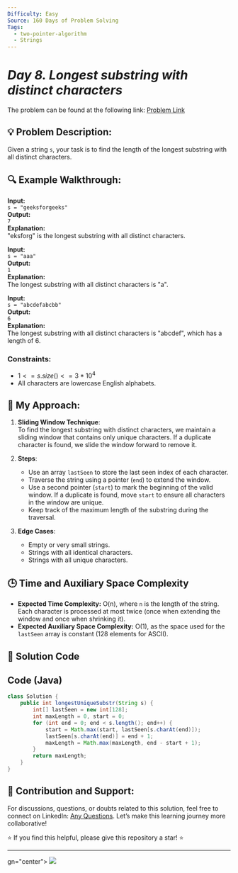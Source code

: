 ```yaml
---
Difficulty: Easy
Source: 160 Days of Problem Solving
Tags:
  - two-pointer-algorithm
  - Strings
---
```


#  _Day 8. Longest substring with distinct characters_ 

The problem can be found at the following link: [Problem Link](https://www.geeksforgeeks.org/batch/gfg-160-problems/track/two-pointer-technique-gfg-160/problem/longest-distinct-characters-in-string5848)

## 💡 **Problem Description:**

Given a string `s`, your task is to find the length of the longest substring with all distinct characters.

## 🔍 **Example Walkthrough:**

**Input:**  
`s = "geeksforgeeks"`  
**Output:**  
`7`  
**Explanation:**  
"eksforg" is the longest substring with all distinct characters.

**Input:**  
`s = "aaa"`  
**Output:**  
`1`  
**Explanation:**  
The longest substring with all distinct characters is "a".

**Input:**  
`s = "abcdefabcbb"`  
**Output:**  
`6`  
**Explanation:**  
The longest substring with all distinct characters is "abcdef", which has a length of 6.

### Constraints:

- $`1 <= s.size() <= 3 * 10^4`$
- All characters are lowercase English alphabets.

## 🎯 **My Approach:**

1. **Sliding Window Technique**:  
   To find the longest substring with distinct characters, we maintain a sliding window that contains only unique characters. If a duplicate character is found, we slide the window forward to remove it.

2. **Steps**:

   - Use an array `lastSeen` to store the last seen index of each character.
   - Traverse the string using a pointer (`end`) to extend the window.
   - Use a second pointer (`start`) to mark the beginning of the valid window. If a duplicate is found, move `start` to ensure all characters in the window are unique.
   - Keep track of the maximum length of the substring during the traversal.

3. **Edge Cases**:
   - Empty or very small strings.
   - Strings with all identical characters.
   - Strings with all unique characters.

## 🕒 **Time and Auxiliary Space Complexity**

- **Expected Time Complexity:** O(n), where `n` is the length of the string. Each character is processed at most twice (once when extending the window and once when shrinking it).
- **Expected Auxiliary Space Complexity:** O(1), as the space used for the `lastSeen` array is constant (128 elements for ASCII).

## 📝 **Solution Code**

## Code (Java)

```java
class Solution {
    public int longestUniqueSubstr(String s) {
        int[] lastSeen = new int[128];
        int maxLength = 0, start = 0;
        for (int end = 0; end < s.length(); end++) {
            start = Math.max(start, lastSeen[s.charAt(end)]);
            lastSeen[s.charAt(end)] = end + 1;
            maxLength = Math.max(maxLength, end - start + 1);
        }
        return maxLength;
    }
}
```

## 🎯 **Contribution and Support:**

For discussions, questions, or doubts related to this solution, feel free to connect on LinkedIn: [Any Questions](https://www.linkedin.com/in/patel-hetkumar-sandipbhai-8b110525a/). Let’s make this learning journey more collaborative!

⭐ If you find this helpful, please give this repository a star! ⭐

---

gn="center">
  <img src="https://visitor-badge.laobi.icu/badge?page_id=Hunterdii.GeeksforGeeks-POTD" />
</p>
